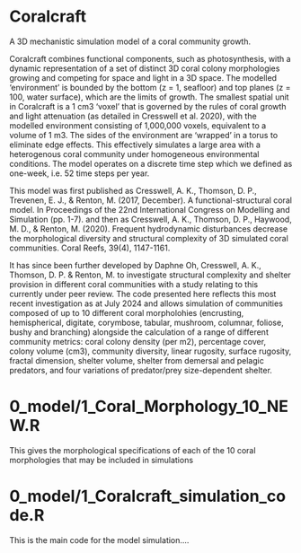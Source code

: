 # Coralcraft
A 3D mechanistic simulation model of a coral community growth.

Coralcraft combines functional components, such as photosynthesis, with a dynamic representation of a set of distinct 3D coral colony morphologies growing and competing for space and light in a 3D space. The modelled ‘environment’ is bounded by the bottom (z = 1, seafloor) and top planes (z = 100, water surface), which are the limits of growth. The smallest spatial unit in Coralcraft is a 1 cm3 ‘voxel’ that is governed by the rules of coral growth and light attenuation (as detailed in Cresswell et al. 2020), with the modelled environment consisting of 1,000,000 voxels, equivalent to a volume of 1 m3. The sides of the environment are ‘wrapped’ in a torus to eliminate edge effects. This effectively simulates a large area with a heterogenous coral community under homogeneous environmental conditions. The model operates on a discrete time step which we defined as one-week, i.e. 52 time steps per year.

This model was first published as Cresswell, A. K., Thomson, D. P., Trevenen, E. J., & Renton, M. (2017, December). A functional-structural coral model. In Proceedings of the 22nd International Congress on Modelling and Simulation (pp. 1-7). and then as
Cresswell, A. K., Thomson, D. P., Haywood, M. D., & Renton, M. (2020). Frequent hydrodynamic disturbances decrease the morphological diversity and structural complexity of 3D simulated coral communities. Coral Reefs, 39(4), 1147-1161.

It has since been further developed by Daphne Oh, Cresswell, A. K., Thomson, D. P. & Renton, M. to investigate structural complexity and shelter provision in different coral communities with a study relating to this currently under peer review. The code presented here reflects this most recent investigation as at July 2024 and allows simulation of communities composed of up to 10 different coral morpholohies (encrusting, hemispherical, digitate, corymbose, tabular, mushroom, columnar, foliose, bushy and branching) alongside the calculation of a range of different community metrics: coral colony density (per m2), percentage cover, colony volume (cm3), community diversity, linear rugosity, surface rugosity, fractal dimension, shelter volume, shelter from demersal and pelagic predators, and four variations of predator/prey size-dependent shelter. 

# 0_model/1_Coral_Morphology_10_NEW.R
This gives the morphological specifications of each of the 10 coral morphologies that may be included in simulations

# 0_model/1_Coralcraft_simulation_code.R
This is the main code for the model simulation....
